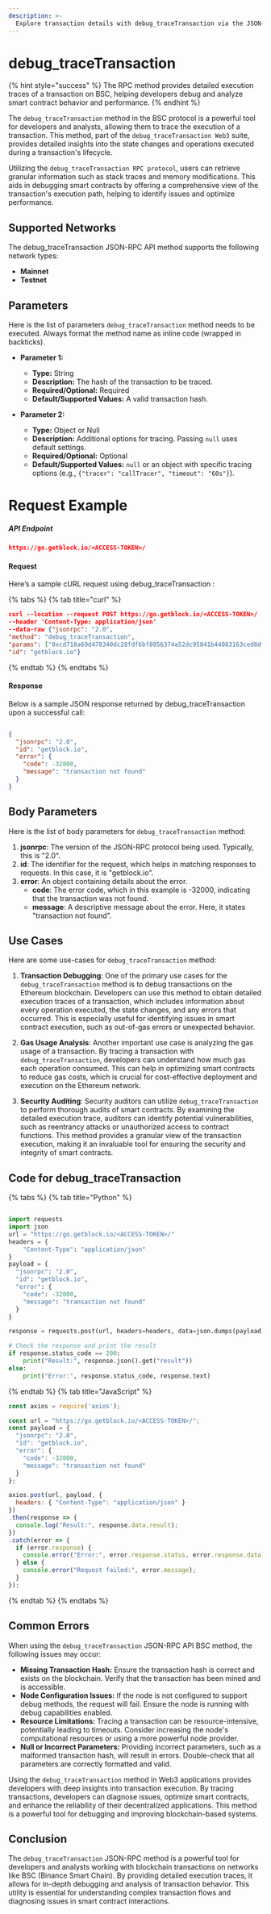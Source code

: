 ```yaml
---
description: >-
  Explore transaction details with debug_traceTransaction via the JSON-RPC API Interface. Gain insights into execution traces on the BSC protocol.
---
```


# debug_traceTransaction

{% hint style="success" %}
The RPC method provides detailed execution traces of a transaction on BSC, helping developers debug and analyze smart contract behavior and performance.&#x20;
{% endhint %}

The `debug_traceTransaction` method in the BSC protocol is a powerful tool for developers and analysts, allowing them to trace the execution of a transaction. This method, part of the `debug_traceTransaction Web3` suite, provides detailed insights into the state changes and operations executed during a transaction's lifecycle.

Utilizing the `debug_traceTransaction RPC protocol`, users can retrieve granular information such as stack traces and memory modifications. This aids in debugging smart contracts by offering a comprehensive view of the transaction's execution path, helping to identify issues and optimize performance.

## Supported Networks

The debug_traceTransaction JSON-RPC API method supports the following network types:
- **Mainnet**
- **Testnet**

## Parameters

Here is the list of parameters `debug_traceTransaction` method needs to be executed. Always format the method name as inline code (wrapped in backticks).

- **Parameter 1:**
  - **Type:** String
  - **Description:** The hash of the transaction to be traced.
  - **Required/Optional:** Required
  - **Default/Supported Values:** A valid transaction hash.

- **Parameter 2:**
  - **Type:** Object or Null
  - **Description:** Additional options for tracing. Passing `null` uses default settings.
  - **Required/Optional:** Optional
  - **Default/Supported Values:** `null` or an object with specific tracing options (e.g., `{"tracer": "callTracer", "timeout": "60s"}`).

# Request Example

##### API Endpoint

```json
https://go.getblock.io/<ACCESS-TOKEN>/
```


#### Request

Here’s a sample cURL request using debug_traceTransaction :

{% tabs %}
{% tab title="curl" %}
```json
curl --location --request POST https://go.getblock.io/<ACCESS-TOKEN>/
--header 'Content-Type: application/json' 
--data-raw {"jsonrpc": "2.0",
"method": "debug_traceTransaction",
"params": ["0xcd718a69d478340dc28fdf6bf8056374a52dc95841b44083163ced8dfe29310c", null],
"id": "getblock.io"}
```
{% endtab %}
{% endtabs %}

#### Response

Below is a sample JSON response returned by debug_traceTransaction upon a successful call:

```json

{
  "jsonrpc": "2.0",
  "id": "getblock.io",
  "error": {
    "code": -32000,
    "message": "transaction not found"
  }
}

```

## Body Parameters

Here is the list of body parameters for `debug_traceTransaction` method:

1. **jsonrpc**: The version of the JSON-RPC protocol being used. Typically, this is "2.0".
2. **id**: The identifier for the request, which helps in matching responses to requests. In this case, it is "getblock.io".
3. **error**: An object containing details about the error.
   - **code**: The error code, which in this example is -32000, indicating that the transaction was not found.
   - **message**: A descriptive message about the error. Here, it states "transaction not found".

## Use Cases

Here are some use-cases for `debug_traceTransaction` method:

1. **Transaction Debugging**: One of the primary use cases for the `debug_traceTransaction` method is to debug transactions on the Ethereum blockchain. Developers can use this method to obtain detailed execution traces of a transaction, which includes information about every operation executed, the state changes, and any errors that occurred. This is especially useful for identifying issues in smart contract execution, such as out-of-gas errors or unexpected behavior.

2. **Gas Usage Analysis**: Another important use case is analyzing the gas usage of a transaction. By tracing a transaction with `debug_traceTransaction`, developers can understand how much gas each operation consumed. This can help in optimizing smart contracts to reduce gas costs, which is crucial for cost-effective deployment and execution on the Ethereum network.

3. **Security Auditing**: Security auditors can utilize `debug_traceTransaction` to perform thorough audits of smart contracts. By examining the detailed execution trace, auditors can identify potential vulnerabilities, such as reentrancy attacks or unauthorized access to contract functions. This method provides a granular view of the transaction execution, making it an invaluable tool for ensuring the security and integrity of smart contracts.

## Code for debug_traceTransaction

{% tabs %}
{% tab title="Python" %}
```python

import requests
import json
url = "https://go.getblock.io/<ACCESS-TOKEN>/"
headers = {
    "Content-Type": "application/json"
}
payload = {
  "jsonrpc": "2.0",
  "id": "getblock.io",
  "error": {
    "code": -32000,
    "message": "transaction not found"
  }
}

response = requests.post(url, headers=headers, data=json.dumps(payload))

# Check the response and print the result
if response.status_code == 200:
    print("Result:", response.json().get("result"))
else:
    print("Error:", response.status_code, response.text)

```
{% endtab %}
{% tab title="JavaScript" %}
```javascript
const axios = require('axios');

const url = "https://go.getblock.io/<ACCESS-TOKEN>/";
const payload = {
  "jsonrpc": "2.0",
  "id": "getblock.io",
  "error": {
    "code": -32000,
    "message": "transaction not found"
  }
};

axios.post(url, payload, {
  headers: { "Content-Type": "application/json" }
})
.then(response => {
  console.log("Result:", response.data.result);
})
.catch(error => {
  if (error.response) {
    console.error("Error:", error.response.status, error.response.data);
  } else {
    console.error("Request failed:", error.message);
  }
});
```
{% endtab %}
{% endtabs %}

## Common Errors

When using the `debug_traceTransaction` JSON-RPC API BSC method, the following issues may occur:
- **Missing Transaction Hash:** Ensure the transaction hash is correct and exists on the blockchain. Verify that the transaction has been mined and is accessible.
- **Node Configuration Issues:** If the node is not configured to support debug methods, the request will fail. Ensure the node is running with debug capabilities enabled.
- **Resource Limitations:** Tracing a transaction can be resource-intensive, potentially leading to timeouts. Consider increasing the node's computational resources or using a more powerful node provider.
- **Null or Incorrect Parameters:** Providing incorrect parameters, such as a malformed transaction hash, will result in errors. Double-check that all parameters are correctly formatted and valid.

Using the `debug_traceTransaction` method in Web3 applications provides developers with deep insights into transaction execution. By tracing transactions, developers can diagnose issues, optimize smart contracts, and enhance the reliability of their decentralized applications. This method is a powerful tool for debugging and improving blockchain-based systems.

## Conclusion

The `debug_traceTransaction` JSON-RPC method is a powerful tool for developers and analysts working with blockchain transactions on networks like BSC (Binance Smart Chain). By providing detailed execution traces, it allows for in-depth debugging and analysis of transaction behavior. This utility is essential for understanding complex transaction flows and diagnosing issues in smart contract interactions.
